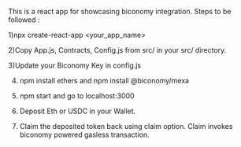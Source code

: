 This is a react app for showcasing biconomy integration.
Steps to be followed :

1)npx create-react-app <your_app_name>

2)Copy App.js, Contracts, Config.js from src/ in your src/ directory.

3)Update your Biconomy Key in config.js

4) npm install ethers and npm install @biconomy/mexa

5) npm start and go to localhost:3000

6) Deposit Eth or USDC in your Wallet.

7) Claim the deposited token back using claim option. Claim invokes biconomy powered gasless transaction.